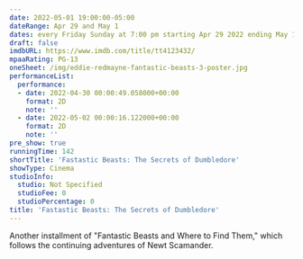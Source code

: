 ```yaml
---
date: 2022-05-01 19:00:00-05:00
dateRange: Apr 29 and May 1
dates: every Friday Sunday at 7:00 pm starting Apr 29 2022 ending May 1 2022
draft: false
imdbURL: https://www.imdb.com/title/tt4123432/
mpaaRating: PG-13
oneSheet: /img/eddie-redmayne-fantastic-beasts-3-poster.jpg
performanceList:
  performance:
  - date: 2022-04-30 00:00:49.058000+00:00
    format: 2D
    note: ''
  - date: 2022-05-02 00:00:16.122000+00:00
    format: 2D
    note: ''
pre_show: true
runningTime: 142
shortTitle: 'Fastastic Beasts: The Secrets of Dumbledore'
showType: Cinema
studioInfo:
  studio: Not Specified
  studioFee: 0
  studioPercentage: 0
title: 'Fastastic Beasts: The Secrets of Dumbledore'
---
```


Another installment of "Fantastic Beasts and Where to Find Them," which follows the continuing adventures of Newt Scamander.